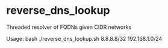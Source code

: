 # reverse_dns_lookup
Threaded resolver of FQDNs given CIDR networks

Usage: 
bash ./reverse_dns_lookup.sh 8.8.8.8/32 192.168.1.0/24
